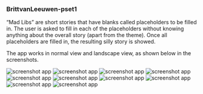 ### BrittvanLeeuwen-pset1

“Mad Libs” are short stories that have blanks called placeholders to be filled in.
The user is asked to fill in each of the placeholders without knowing anything about the overall story (apart from the theme).
Once all placeholders are filled in, the resulting silly story is showed.


The app works in normal view and landscape view, as shown below in the screenshots.

![screenshot app](doc/screenshot1.jpeg)
![screenshot app](doc/screenshot2.jpeg)
![screenshot app](doc/screenshot3.jpeg)
![screenshot app](doc/screenshot6.jpeg)
![screenshot app](doc/screenshot9.jpeg)
![screenshot app](doc/screenshot4.jpeg)
![screenshot app](doc/screenshot7.jpeg)
![screenshot app](doc/screenshot8.jpeg)
![screenshot app](doc/screenshot5.jpeg)
![screenshot app](doc/screenshot10.jpeg)



